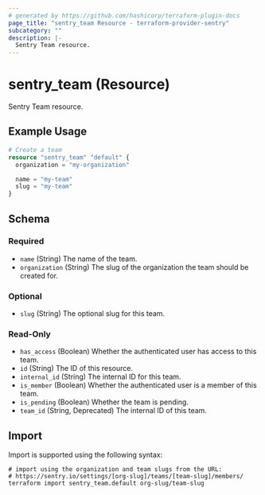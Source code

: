 ```yaml
---
# generated by https://github.com/hashicorp/terraform-plugin-docs
page_title: "sentry_team Resource - terraform-provider-sentry"
subcategory: ""
description: |-
  Sentry Team resource.
---
```


# sentry_team (Resource)

Sentry Team resource.

## Example Usage

```terraform
# Create a team
resource "sentry_team" "default" {
  organization = "my-organization"

  name = "my-team"
  slug = "my-team"
}
```

<!-- schema generated by tfplugindocs -->
## Schema

### Required

- `name` (String) The name of the team.
- `organization` (String) The slug of the organization the team should be created for.

### Optional

- `slug` (String) The optional slug for this team.

### Read-Only

- `has_access` (Boolean) Whether the authenticated user has access to this team.
- `id` (String) The ID of this resource.
- `internal_id` (String) The internal ID for this team.
- `is_member` (Boolean) Whether the authenticated user is a member of this team.
- `is_pending` (Boolean) Whether the team is pending.
- `team_id` (String, Deprecated) The internal ID of this team.

## Import

Import is supported using the following syntax:

```shell
# import using the organization and team slugs from the URL:
# https://sentry.io/settings/[org-slug]/teams/[team-slug]/members/
terraform import sentry_team.default org-slug/team-slug
```
